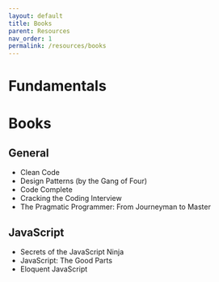 ```yaml
---
layout: default
title: Books
parent: Resources
nav_order: 1
permalink: /resources/books
---
```


# Fundamentals
# Books

## General
- Clean Code
- Design Patterns (by the Gang of Four)
- Code Complete
- Cracking the Coding Interview
- The Pragmatic Programmer: From Journeyman to Master

## JavaScript
- Secrets of the JavaScript Ninja
- JavaScript: The Good Parts 
- Eloquent JavaScript
